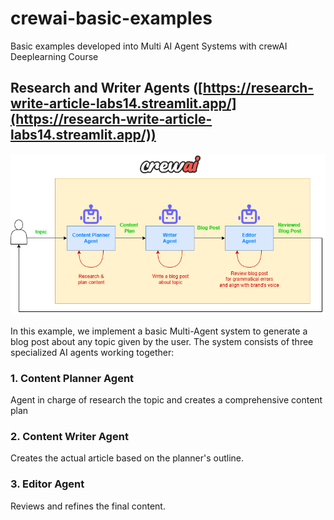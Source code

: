 # crewai-basic-examples
Basic examples developed into Multi AI Agent Systems with crewAI Deeplearning Course

## Research and Writer Agents ([https://research-write-article-labs14.streamlit.app/](https://research-write-article-labs14.streamlit.app/))

![](pics/png/research-write-crew.png)

In this example, we implement a basic Multi-Agent system to generate a blog post
about any topic given by the user. The system consists of three specialized AI agents
working together:

### 1. Content Planner Agent

Agent in charge of research the topic and creates a comprehensive content plan

### 2. Content Writer Agent
Creates the actual article based on the planner's outline.

### 3. Editor Agent
Reviews and refines the final content.